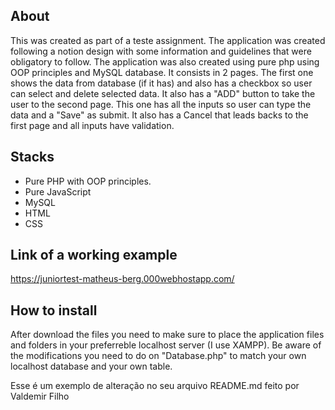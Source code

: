 ## About
This was created as part of a teste assignment. The application was created following a notion design with some information and guidelines that were obligatory to follow. The application was also created using pure php using OOP principles and MySQL database. It consists in 2 pages. The first one shows the data from database (if it has) and also has a checkbox so user can select and delete selected data. It also has a "ADD" button to take the user to the second page. This one has all the inputs so user can type the data and a "Save" as submit. It also has a Cancel that leads backs to the first page and all inputs have validation.

## Stacks
* Pure PHP with OOP principles.
* Pure JavaScript
* MySQL
* HTML
* CSS

## Link of a working example
https://juniortest-matheus-berg.000webhostapp.com/

## How to install
After download the files you need to make sure to place the application files and folders in your preferreble localhost server (I use XAMPP). Be aware of the modifications you need to do on "Database.php" to match your own localhost database and your own table.

Esse é um exemplo de alteração no seu arquivo README.md feito por Valdemir Filho